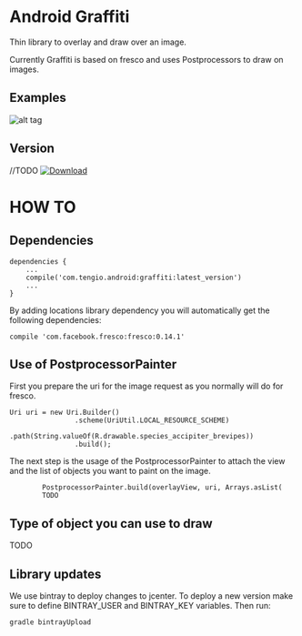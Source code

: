 Android Graffiti
================

Thin library to overlay and draw over an image.

Currently Graffiti is based on fresco and uses Postprocessors to draw on images.

Examples
--------

![alt tag](https://raw.githubusercontent.com/Tengio/android-graffiti/master/resources/a_drunk_developer.png)


Version
-------

//TODO
[ ![Download](https://api.bintray.com/packages/tengioltd/maven/graffiti/images/download.svg) ](https://bintray.com/tengioltd/maven/graffiti/_latestVersion)


HOW TO
======

Dependencies
------------

```
dependencies {
    ...
    compile('com.tengio.android:graffiti:latest_version')
    ...
}
```

By adding locations library dependency you will automatically get the following dependencies:

```
compile 'com.facebook.fresco:fresco:0.14.1'
```


Use of PostprocessorPainter
---------------------------

First you prepare the uri for the image request as you normally will do for fresco.
```
Uri uri = new Uri.Builder()
                .scheme(UriUtil.LOCAL_RESOURCE_SCHEME)
                .path(String.valueOf(R.drawable.species_accipiter_brevipes))
                .build();
```

The next step is the usage of the PostprocessorPainter to attach the view and the list of objects you want to paint on the image.

```
        PostprocessorPainter.build(overlayView, uri, Arrays.asList(
        TODO
```


Type of object you can use to draw
----------------------------------

TODO



Library updates
---------------

We use bintray to deploy changes to jcenter. To deploy a new version make sure to define BINTRAY_USER and BINTRAY_KEY variables. Then run:

```
gradle bintrayUpload
```